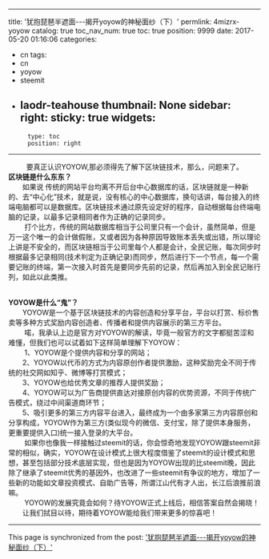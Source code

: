 
---
title: '犹抱琵琶半遮面---揭开yoyow的神秘面纱（下）'
permlink: 4mizrx-yoyow
catalog: true
toc_nav_num: true
toc: true
position: 9999
date: 2017-05-20 01:16:06
categories:
- cn
tags:
- cn
- yoyow
- steemit
- laodr-teahouse
thumbnail: None
sidebar:
    right:
        sticky: true
widgets:
    -
        type: toc
        position: right
---


<html>
<p>&nbsp;&nbsp;　　要真正认识YOYOW,那必须得先了解下区块链技术，那么，问题来了。<br>
 <strong>区块链是什么东东？</strong><br>
 　　如果说 传统的网站平台均离不开后台中心数据库的话，区块链就是一种新的、去“中心化”技术，就是说，没有核心的中心数据库，换句话讲，每台接入的终端电脑都可以是数据库。区块链技术通过原先设定好的程序，自动根据每台终端电脑的记录，以最多记录相同者作为正确的记录同步。<br>
 &nbsp;　　打个比方，传统的网站数据库相当于公司里只有一个会计，虽然简单，但是万一这个唯一的会计做假账，又或者因为各种原因导致账本丢失或出错，所以理论上讲是不安全的，而区块链相当于公司里每个人都是会计，全民记账，每次同步时根据最多记录相同(技术判定为正确记录)而同步，然后进行下一个节点，每一个需要记账的终端，第一次接入时首先是要同步先前的记录，然后再加入到全民记账行列，如此以此类推。<br>
&nbsp;</p>
<p><strong>YOYOW是什么“鬼”？</strong><br>
 　　YOYOW是一个基于区块链技术的内容创造和分享平台，平台以打赏、标价售卖等多种方式奖励内容创造者、传播者和提供内容展示的第三方平台。<br>
 &nbsp;　　喏，我承认上边是官方对YOYOW的解读，毕竟一般官方的文字都挺苦涩和难懂，但我们也可以试着如下这样简单理解下YOYOW：<br>
 &nbsp;　　1、YOYOW是个提供内容和分享的网站；<br>
 　　2、YOYOW以代币的方式为内容原创作者提供激励，这种奖励完全不同于传统的社交网如知乎、微博等打赏模式；<br>
 　　3、YOYOW也给优秀文章的推荐人提供奖励；<br>
 　　4、YOYOW可以为广告商提供直达对接原创内容的优势资源，不同于传统广告模式，绕过中间渠道商环节；<br>
 　　5、吸引更多的第三方内容平台进入，最终成为一个由多家第三方内容原创和分享构成，YOYOW作为第三方(类似现今的微信、支付宝，除了提供本身服务，更重要提供入口)统一接入登录的大平台。<br>
 &nbsp;　　如果你也像我一样接触过steemit的话，你会惊奇地发现YOYOW跟steemit非常的相似，确实，YOYOW在设计模式上很大程度借鉴了steemit的设计模式和思想，甚至包括部分技术底层实现，但也是因为YOYOW出现的比steemit晚，因此除了继承了steemit优秀的基因外，也改进了一些steemit有争议的地方，增加了一些新的功能如文章投资模式、自助广告等，所谓江山代有才人出，长江后浪推前浪嘛。<br>
 &nbsp;　　YOYOW的发展究竟会如何？待YOYOW正式上线后，相信答案自然会揭晓！<br>
 　　让我们拭目以待，期待着YOYOW能给我们带来更多的惊喜吧！&nbsp;</p>
</html>

- - -

This page is synchronized from the post: ['犹抱琵琶半遮面---揭开yoyow的神秘面纱（下）'](https://steemit.com/@rivalhw/4mizrx-yoyow)
